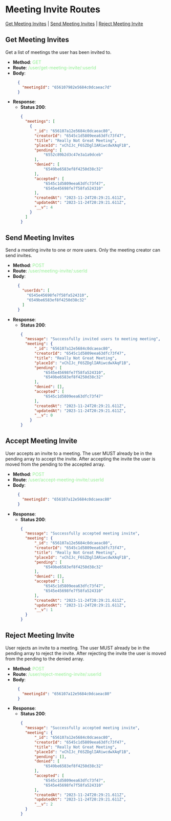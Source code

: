 # Meeting Invite Routes
[Get Meeting Invites](#get-meeting-invites) | [Send Meeting Invites](#send-meeting-invites) | [Reject Meeting Invite](#reject-meeting-invite) 

## Get Meeting Invites
Get a list of meetings the user has been invited to.
- **Method**: <span style="color:lightgreen">GET</span>
- **Route**: <span style="color:lightgreen">/user/get-meeting-invite/:userId</span>
- **Body**:
  ```json
    {
      "meetingId": "656107982e5684c0dcaeac7d"
    }
  ```
- **Response**:
    - **Status 200**:
      ```json
      {
        "meetings": [
          {
            "_id": "656107a12e5684c0dcaeac80",
            "creatorId": "6545c1d5809eea63dfc73f47",
            "title": "Really Not Great Meeting",
            "placeId": "xChIJc_F6SZDglIARiwcdwXAqF1B",
            "pending": [
                "6552c89b2d3c47e3a1a9dceb"
            ],
            "denied": [
                "6549be6583ef8f4250d38c32"
            ],
            "accepted": [
                "6545c1d5809eea63dfc73f47",
                "6545e45698fe7f58fa524310"
            ],
            "createdAt": "2023-11-24T20:29:21.611Z",
            "updatedAt": "2023-11-24T20:29:21.611Z",
            "__v": 4
          }
        ]
      }
      ```

## Send Meeting Invites
Send a meeting invite to one or more users. Only the meeting creator can send invites.
- **Method**: <span style="color:lightgreen">POST</span>
- **Route**: <span style="color:lightgreen">/user/meeting-invite/:userId</span>
- **Body**:
  ```json
    {
      "userIds": [ 
        "6545e45698fe7f58fa524310",
        "6549be6583ef8f4250d38c32"        
      ]
    }
  ```
- **Response**:
    - **Status 200**:
      ```json
      {
        "message": "Successfully invited users to meeting meeting",
        "meeting": {
            "_id": "656107a12e5684c0dcaeac80",
            "creatorId": "6545c1d5809eea63dfc73f47",
            "title": "Really Not Great Meeting",
            "placeId": "xChIJc_F6SZDglIARiwcdwXAqF1B",
            "pending": [
                "6545e45698fe7f58fa524310",
                "6549be6583ef8f4250d38c32"
            ],
            "denied": [],
            "accepted": [
                "6545c1d5809eea63dfc73f47"
            ],
            "createdAt": "2023-11-24T20:29:21.611Z",
            "updatedAt": "2023-11-24T20:29:21.611Z",
            "__v": 0
          }
      }
      ```

## Accept Meeting Invite
User accepts an invite to a meeting. The user MUST already be in the pending array to accept the invite. After accepting the invite the user is moved from the pending to the accepted array.
- **Method**: <span style="color:lightgreen">POST</span>
- **Route**: <span style="color:lightgreen">/user/accept-meeting-invite/:userId</span>
- **Body**:
  ```json
    {
      "meetingId": "656107a12e5684c0dcaeac80"
    }
  ```
- **Response**:
    - **Status 200**:
      ```json
      {
        "message": "Successfully accepted meeting invite",
        "meeting": {
            "_id": "656107a12e5684c0dcaeac80",
            "creatorId": "6545c1d5809eea63dfc73f47",
            "title": "Really Not Great Meeting",
            "placeId": "xChIJc_F6SZDglIARiwcdwXAqF1B",
            "pending": [
                "6549be6583ef8f4250d38c32"
            ],
            "denied": [],
            "accepted": [
                "6545c1d5809eea63dfc73f47",
                "6545e45698fe7f58fa524310"
            ],
            "createdAt": "2023-11-24T20:29:21.611Z",
            "updatedAt": "2023-11-24T20:29:21.611Z",
            "__v": 1
        }
      }
      ```

## Reject Meeting Invite
User rejects an invite to a meeting. The user MUST already be in the pending array to reject the invite. After rejecting the invite the user is moved from the pending to the denied array.
- **Method**: <span style="color:lightgreen">POST</span>
- **Route**: <span style="color:lightgreen">/user/reject-meeting-invite/:userId</span>
- **Body**:
  ```json
    {
      "meetingId": "656107a12e5684c0dcaeac80"
    }
  ```
- **Response**:
    - **Status 200**:
      ```json
      {
        "message": "Successfully accepted meeting invite",
        "meeting": {
            "_id": "656107a12e5684c0dcaeac80",
            "creatorId": "6545c1d5809eea63dfc73f47",
            "title": "Really Not Great Meeting",
            "placeId": "xChIJc_F6SZDglIARiwcdwXAqF1B",
            "pending": [],
            "denied": [
                "6549be6583ef8f4250d38c32"
            ],
            "accepted": [
                "6545c1d5809eea63dfc73f47",
                "6545e45698fe7f58fa524310"
            ],
            "createdAt": "2023-11-24T20:29:21.611Z",
            "updatedAt": "2023-11-24T20:29:21.611Z",
            "__v": 2
        }
      }
      ```